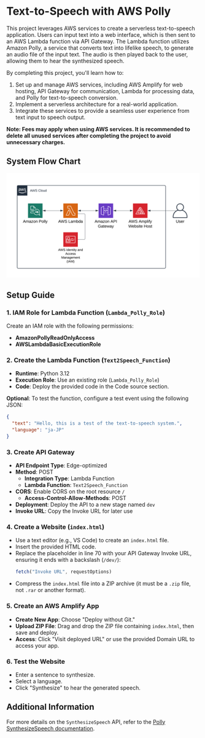 # Text-to-Speech with AWS Polly

This project leverages AWS services to create a serverless text-to-speech application. Users can input text into a web interface, which is then sent to an AWS Lambda function via API Gateway. The Lambda function utilizes Amazon Polly, a service that converts text into lifelike speech, to generate an audio file of the input text. The audio is then played back to the user, allowing them to hear the synthesized speech.

By completing this project, you'll learn how to:
1. Set up and manage AWS services, including AWS Amplify for web hosting, API Gateway for communication, Lambda for processing data, and Polly for text-to-speech conversion.
2. Implement a serverless architecture for a real-world application.
3. Integrate these services to provide a seamless user experience from text input to speech output.

**Note: Fees may apply when using AWS services. It is recommended to delete all unused services after completing the project to avoid unnecessary charges.**

## System Flow Chart
![System Flow Chart](https://github.com/ZionC27/TextToSpeech_AWS_Polly/blob/main/FlowChartPolly.png)

## Setup Guide

### 1. IAM Role for Lambda Function (`Lambda_Polly_Role`)
Create an IAM role with the following permissions:
- **AmazonPollyReadOnlyAccess**
- **AWSLambdaBasicExecutionRole**


### 2. Create the Lambda Function (`Text2Speech_Function`)
- **Runtime**: Python 3.12
- **Execution Role**: Use an existing role (`Lambda_Polly_Role`)
- **Code**: Deploy the provided code in the Code source section.

**Optional**: To test the function, configure a test event using the following JSON:
```JSON
{
  "text": "Hello, this is a test of the text-to-speech system.",
  "language": "ja-JP"
}
```

### 3. Create API Gateway
- **API Endpoint Type**: Edge-optimized
- **Method**: POST
  - **Integration Type**: Lambda Function
  - **Lambda Function**: `Text2Speech_Function`
- **CORS**: Enable CORS on the root resource `/`
  - **Access-Control-Allow-Methods**: POST
- **Deployment**: Deploy the API to a new stage named `dev`
- **Invoke URL**: Copy the Invoke URL for later use

### 4. Create a Website (`index.html`)
- Use a text editor (e.g., VS Code) to create an `index.html` file.
- Insert the provided HTML code.
- Replace the placeholder in line 70 with your API Gateway Invoke URL, ensuring it ends with a backslash (`/dev/`):
  ```js
  fetch("Invoke URL", requestOptions)
  ```
- Compress the `index.html` file into a ZIP archive (it must be a `.zip` file, not `.rar` or another format).

### 5. Create an AWS Amplify App
- **Create New App**: Choose "Deploy without Git."
- **Upload ZIP File**: Drag and drop the ZIP file containing `index.html`, then save and deploy.
- **Access**: Click "Visit deployed URL" or use the provided Domain URL to access your app.

### 6. Test the Website
- Enter a sentence to synthesize.
- Select a language.
- Click "Synthesize" to hear the generated speech.

## Additional Information
For more details on the `SynthesizeSpeech` API, refer to the [Polly SynthesizeSpeech documentation](https://docs.aws.amazon.com/polly/latest/dg/API_SynthesizeSpeech.html#polly-SynthesizeSpeech-request-LanguageCode).
